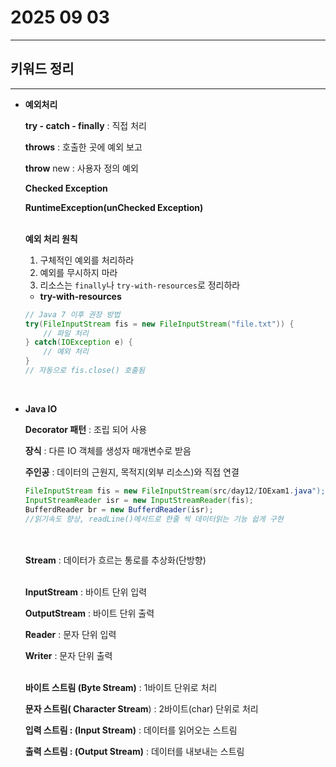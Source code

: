 # 2025 09 03

---

## 키워드 정리

---

- **예외처리**
    
    **try - catch - finally** : 직접 처리
    
    **throws** : 호출한 곳에 예외 보고  
    
    **throw** new : 사용자 정의 예외
    
    **Checked Exception**
    
    **RuntimeException(unChecked Exception)**<br><br>
    
    **예외 처리 원칙**
    
    1. 구체적인 예외를 처리하라
    2. 예외를 무시하지 마라
    3. 리소스는 `finally`나 `try-with-resources`로 정리하라
    - **try-with-resources**
    
    ```java
    // Java 7 이후 권장 방법
    try(FileInputStream fis = new FileInputStream("file.txt")) {
        // 파일 처리
    } catch(IOException e) {
        // 예외 처리
    }
    // 자동으로 fis.close() 호출됨
    ```
    <br>

- **Java IO**
    
    **Decorator 패턴** : 조립 되어 사용
    
    **장식** : 다른 IO 객체를 생성자 매개변수로 받음
    
    **주인공** : 데이터의 근원지, 목적지(외부 리소스)와 직접 연결
    
    ```java
    FileInputStream fis = new FileInputStream(src/day12/IOExam1.java"); //주인공
    InputStreamReader isr = new InputStreamReader(fis);                 //장식1
    BufferdReader br = new BufferdReader(isr);                          //장식 2
    //읽기속도 향상, readLine()메서드로 한줄 씩 데이터읽는 기능 쉽게 구현
    ```
    
    <br><br>**Stream** : 데이터가 흐르는 통로를 추상화(단방향)<br><br>
    
    **InputStream** : 바이트 단위 입력
    
    **OutputStream** : 바이트 단위 출력
    
    **Reader** : 문자 단위 입력
    
    **Writer** : 문자 단위 출력 <br><br>
    
    **바이트 스트림 (Byte Stream)** : 1바이트 단위로 처리
    
    **문자 스트림( Character Stream**) : 2바이트(char) 단위로 처리
    
    **입력 스트림 : (Input Stream)** : 데이터를 읽어오는 스트림
    
    **출력 스트림 : (Output Stream)** : 데이터를 내보내는 스트림